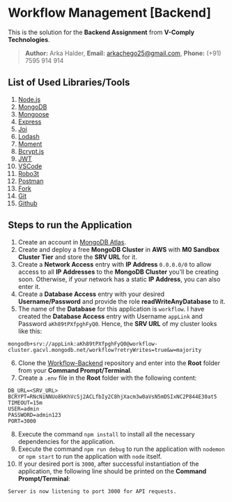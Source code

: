# Workflow Management [Backend]

This is the solution for the **Backend Assignment** from **V-Comply Technologies**.

> **Author:** Arka Halder, **Email:** arkachego25@gmail.com, **Phone:** (+91) 7595 914 914

## List of Used Libraries/Tools

1. [Node.js](https://nodejs.org/en/)
2. [MongoDB](https://www.mongodb.com/)
3. [Mongoose](https://mongoosejs.com/)
4. [Express](https://expressjs.com/)
5. [Joi](https://hapi.dev/tutorials/validation/?lang=en_US)
6. [Lodash](https://lodash.com/)
7. [Moment](https://momentjs.com/)
8. [Bcrypt.js](https://github.com/dcodeIO/bcrypt.js)
9. [JWT](https://github.com/auth0/node-jsonwebtoken)
10. [VSCode](https://code.visualstudio.com/)
11. [Robo3t](https://robomongo.org/)
12. [Postman](https://www.postman.com/)
13. [Fork](https://git-fork.com/)
14. [Git](https://git-scm.com/)
15. [Github](https://github.com/)

## Steps to run the Application

1. Create an account in [MongoDB Atlas](https://account.mongodb.com/account/login).
2. Create and deploy a free **MongoDB Cluster** in **AWS** with **M0 Sandbox Cluster Tier** and store the **SRV URL** for it.
3. Create a **Network Access** entry with **IP Address** `0.0.0.0/0` to allow access to all **IP Addresses** to the **MongoDB Cluster** you'll be creating soon. Otherwise, if your network has a static **IP Address**, you can also enter it.
3. Create a **Database Access** entry with your desired **Username/Password** and provide the role **readWriteAnyDatabase** to it.
4. The name of the **Database** for this application is `workflow`. I have created the **Database Access** entry with Username `appLink` and Password `aKh89tPXfpghFyQ0`. Hence, the **SRV URL** of my cluster looks like this:
```
mongodb+srv://appLink:aKh89tPXfpghFyQ0@workflow-cluster.gacvl.mongodb.net/workflow?retryWrites=true&w=majority
```

6. Clone the [Workflow-Backend](https://github.com/chego25/workflow-backend) repository and enter into the **Root** folder from your **Command Prompt/Terminal**.
7. Create a `.env` file in the **Root** folder with the following content:

```
DB_URL=<SRV_URL>
BCRYPT=RNcNiNNUo8kKhVcSj2ACLfbIy2C8hjXacm3w0aVsN5mDSIxNC2P844E30at5
TIMEOUT=15m
USER=admin
PASSWORD=admin123
PORT=3000
```
8. Execute the command `npm install` to install all the necessary dependencies for the application.
9. Execute the command `npm run debug` to run the application with `nodemon` or `npm start` to run the application with `node` itself.
10. If your desired port is `3000`, after successful instantiation of the application, the following line should be printed on the **Command Prompt/Terminal**:
```
Server is now listening to port 3000 for API requests.
```